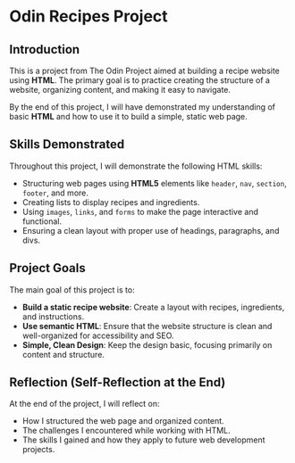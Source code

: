 # Odin Recipes Project

## Introduction
This is a project from The Odin Project aimed at building a recipe website using **HTML**. The primary goal is to practice creating the structure of a website, organizing content, and making it easy to navigate. 

By the end of this project, I will have demonstrated my understanding of basic **HTML** and how to use it to build a simple, static web page.

## Skills Demonstrated
Throughout this project, I will demonstrate the following HTML skills:
- Structuring web pages using **HTML5** elements like `header`, `nav`, `section`, `footer`, and more.
- Creating lists to display recipes and ingredients.
- Using `images`, `links`, and `forms` to make the page interactive and functional.
- Ensuring a clean layout with proper use of headings, paragraphs, and divs.

## Project Goals
The main goal of this project is to:
- **Build a static recipe website**: Create a layout with recipes, ingredients, and instructions.
- **Use semantic HTML**: Ensure that the website structure is clean and well-organized for accessibility and SEO.
- **Simple, Clean Design**: Keep the design basic, focusing primarily on content and structure.

## Reflection (Self-Reflection at the End)
At the end of the project, I will reflect on:
- How I structured the web page and organized content.
- The challenges I encountered while working with HTML.
- The skills I gained and how they apply to future web development projects.

